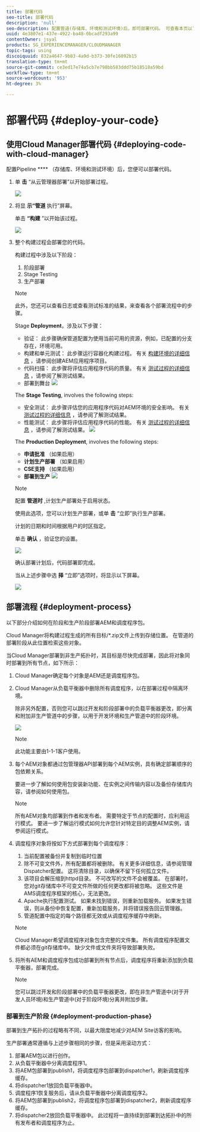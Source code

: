 ```yaml
---
title: 部署代码
seo-title: 部署代码
description: 'null'
seo-description: 配置管道(存储库、环境和测试环境)后，即可部署代码。 可查看本页以了解更多信息。
uuid: 4e3807e1-437e-4922-ba48-0bcadf293a99
contentOwner: jsyal
products: SG_EXPERIENCEMANAGER/CLOUDMANAGER
topic-tags: using
discoiquuid: 832a4647-9b83-4a9d-b373-30fe16092b15
translation-type: tm+mt
source-git-commit: ce3ed17e74a5cb7e798bb583ddd75b18518a59bd
workflow-type: tm+mt
source-wordcount: '953'
ht-degree: 3%

---
```



# 部署代码 {#deploy-your-code}

## 使用Cloud Manager部署代码 {#deploying-code-with-cloud-manager}

配置Pipeline **** （存储库、环境和测试环境）后，您便可以部署代码。

1. 单 **击** “从云管理器部署”以开始部署过程。

   ![](assets/Deploy1.png)

1. 将显 **示“管道** 执行”屏幕。

   单击 **“构建** ”以开始该过程。

   ![](assets/Deploy2.png)

1. 整个构建过程会部署您的代码。

   构建过程中涉及以下阶段：

   1. 阶段部署
   1. Stage Testing
   1. 生产部署
   >[!NOTE]
   >
   >此外，您还可以查看日志或查看测试标准的结果，来查看各个部署流程中的步骤。

   Stage **Deployment**，涉及以下步骤：

   * 验证： 此步骤确保管道配置为使用当前可用的资源，例如，已配置的分支存在，环境可用。
   * 构建和单元测试： 此步骤运行容器化构建过程。 有关 [构建环境的详细信息](create-an-application-project.md) ，请参阅创建AEM应用程序项目。
   * 代码扫描： 此步骤将评估应用程序代码的质量。 有关 [测试过程的详细信息](understand-your-test-results.md) ，请参阅了解测试结果。
   * 部署到舞台
   ![](assets/Stage_Deployment1.png)

   The **Stage Testing**, involves the following steps:

   * 安全测试： 此步骤评估您的应用程序代码对AEM环境的安全影响。 有关 [测试过程的详细信息](understand-your-test-results.md) ，请参阅了解测试结果。
   * 性能测试： 此步骤将评估应用程序代码的性能。 有关 [测试过程的详细信息](understand-your-test-results.md) ，请参阅了解测试结果。
   ![](assets/Stage_Testing1.png)

   The **Production Deployment**, involves the following steps:

   * **申请批准** （如果启用）
   * **计划生产部署** （如果启用）
   * **CSE支持** （如果启用）
   * **部署到生产**
   ![](assets/Prod_Deployment1.png)

   >[!NOTE]
   >
   >配置 **管道时** ,计划生产部署处于启用状态。
   >
   >
   >使用此选项，您可以计划生产部署，或单 **击** “立即”执行生产部署。
   >
   >
   >计划的日期和时间根据用户的时区指定。
   >
   >
   >单击 **确认** ，验证您的设置。

   ![](assets/Production_Deployment1.png)

   确认部署计划后，代码部署即完成。

   当从上述步骤中选 **择** “立即”选项时，将显示以下屏幕。

   ![](assets/Production_Deployment2.png)

## 部署流程 {#deployment-process}

以下部分介绍如何在阶段和生产阶段部署AEM和调度程序包。

Cloud Manager将构建过程生成的所有目标/*.zip文件上传到存储位置。  在管道的部署阶段从此位置检索这些对象。

当Cloud Manager部署到非生产拓扑时，其目标是尽快完成部署，因此将对象同时部署到所有节点，如下所示：

1. Cloud Manager确定每个对象是AEM还是调度程序包。
1. Cloud Manager从负载平衡器中删除所有调度程序，以在部署过程中隔离环境。

   除非另外配置，否则您可以跳过开发和阶段部署中的负载平衡器更改，即分离和附加非生产管道中的步骤，以用于开发环境和生产管道中的阶段环境。

   ![](assets/load_balancer.png)

   >[!NOTE]
   >
   >此功能主要由1-1-1客户使用。

1. 每个AEM对象都通过包管理器API部署到每个AEM实例，具有确定部署顺序的包依赖关系。

   要进一步了解如何使用包安装新功能、在实例之间传输内容以及备份存储库内容，请参阅如何使用包。

   >[!NOTE]
   >
   >所有AEM对象均部署到作者和发布者。 需要特定于节点的配置时，应利用运行模式。 要进一步了解运行模式如何允许您针对特定目的调整AEM实例，请参阅运行模式。

1. 调度程序对象将按如下方式部署到每个调度程序：

   1. 当前配置被备份并复制到临时位置
   1. 除不可变文件外，所有配置都将被删除。 有关更多详细信息，请参阅管理Dispatcher配置。 这将清除目录，以确保不留下任何孤立文件。
   1. 该项目会解压缩到httpd目录。  不可改写的文件不会被覆盖。 在部署时，您对git存储库中不可变文件所做的任何更改都将被忽略。  这些文件是AMS调度程序框架的核心，无法更改。
   1. Apache执行配置测试。 如果未找到错误，则重新加载服务。 如果发生错误，则从备份中恢复配置，重新加载服务，并将错误报告回云管理器。
   1. 管道配置中指定的每个路径都无效或从调度程序缓存中刷新。
   >[!NOTE]
   >
   >Cloud Manager希望调度程序对象包含完整的文件集。  所有调度程序配置文件都必须在git存储库中。 缺少文件或文件夹将导致部署失败。

1. 将所有AEM和调度程序包成功部署到所有节点后，调度程序将重新添加到负载平衡器，部署完成。

   >[!NOTE]
   >
   >您可以跳过开发和阶段部署中的负载平衡器更改，即在非生产管道中(对于开发人员环境)和生产管道中(对于阶段环境)分离并附加步骤。

### 部署到生产阶段 {#deployment-production-phase}

部署到生产拓扑的过程略有不同，以最大限度地减少对AEM Site访客的影响。

生产部署通常遵循与上述步骤相同的步骤，但是采用滚动方式：

1. 部署AEM包以进行创作。
1. 从负载平衡器中分离调度程序1。
1. 将AEM包部署到publish1，将调度程序包部署到dispatcher1，刷新调度程序缓存。
1. 将dispatcher1放回负载平衡器中。
1. 调度程序1恢复服务后，请从负载平衡器中分离调度程序2。
1. 将AEM包部署到publish2，将调度程序包部署到dispatcher2，刷新调度程序缓存。
1. 将dispatcher2放回负载平衡器中。
此过程将一直持续到部署到达拓扑中的所有发布者和调度程序为止。


